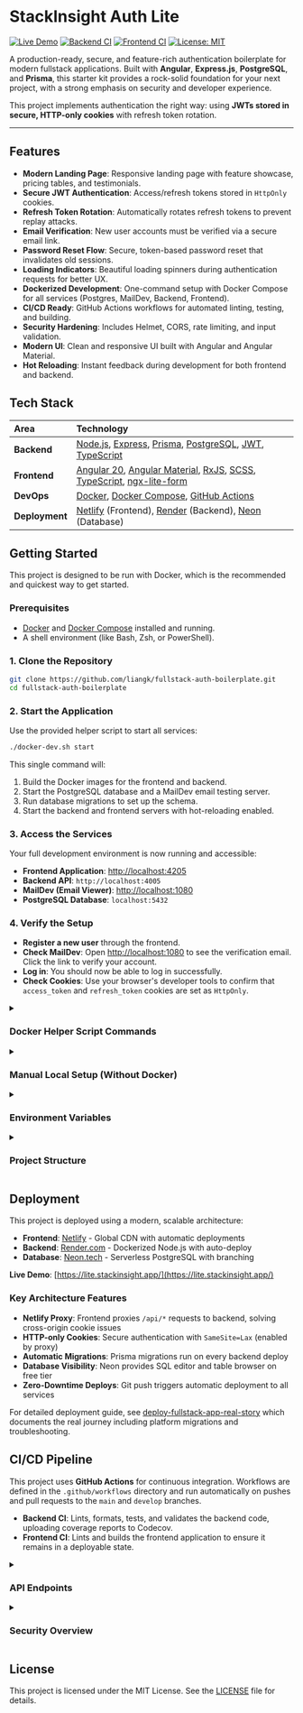 # StackInsight Auth Lite

[![Live Demo](https://img.shields.io/badge/Live%20Demo-Netlify-00C7B7?style=flat&logo=netlify)](https://lite.stackinsight.app/)
[![Backend CI](https://github.com/liangk/fullstack-auth-boilerplate/actions/workflows/backend-ci.yml/badge.svg)](https://github.com/liangk/fullstack-auth-boilerplate/actions/workflows/backend-ci.yml)
[![Frontend CI](https://github.com/liangk/fullstack-auth-boilerplate/actions/workflows/frontend-ci.yml/badge.svg)](https://github.com/liangk/fullstack-auth-boilerplate/actions/workflows/frontend-ci.yml)
[![License: MIT](https://img.shields.io/badge/License-MIT-yellow.svg)](https://opensource.org/licenses/MIT)

A production-ready, secure, and feature-rich authentication boilerplate for modern fullstack applications. Built with **Angular**, **Express.js**, **PostgreSQL**, and **Prisma**, this starter kit provides a rock-solid foundation for your next project, with a strong emphasis on security and developer experience.

This project implements authentication the right way: using **JWTs stored in secure, HTTP-only cookies** with refresh token rotation.

---

## Features

- **Modern Landing Page**: Responsive landing page with feature showcase, pricing tables, and testimonials.
- **Secure JWT Authentication**: Access/refresh tokens stored in `HttpOnly` cookies.
- **Refresh Token Rotation**: Automatically rotates refresh tokens to prevent replay attacks.
- **Email Verification**: New user accounts must be verified via a secure email link.
- **Password Reset Flow**: Secure, token-based password reset that invalidates old sessions.
- **Loading Indicators**: Beautiful loading spinners during authentication requests for better UX.
- **Dockerized Development**: One-command setup with Docker Compose for all services (Postgres, MailDev, Backend, Frontend).
- **CI/CD Ready**: GitHub Actions workflows for automated linting, testing, and building.
- **Security Hardening**: Includes Helmet, CORS, rate limiting, and input validation.
- **Modern UI**: Clean and responsive UI built with Angular and Angular Material.
- **Hot Reloading**: Instant feedback during development for both frontend and backend.

## Tech Stack

| Area     | Technology                                                                                                  |
| :------- | :---------------------------------------------------------------------------------------------------------- |
| **Backend**  | [Node.js](https://nodejs.org/), [Express](https://expressjs.com/), [Prisma](https://www.prisma.io/), [PostgreSQL](https://www.postgresql.org/), [JWT](https://jwt.io/), [TypeScript](https://www.typescriptlang.org/) |
| **Frontend** | [Angular 20](https://angular.io/), [Angular Material](https://material.angular.io/), [RxJS](https://rxjs.dev/), [SCSS](https://sass-lang.com/), [TypeScript](https://www.typescriptlang.org/), [ngx-lite-form](https://www.npmjs.com/package/ngx-lite-form) |
| **DevOps**   | [Docker](https://www.docker.com/), [Docker Compose](https://docs.docker.com/compose/), [GitHub Actions](https://github.com/features/actions) |
| **Deployment** | [Netlify](https://netlify.com) (Frontend), [Render](https://render.com) (Backend), [Neon](https://neon.tech) (Database) |

## Getting Started

This project is designed to be run with Docker, which is the recommended and quickest way to get started.

### Prerequisites

- [Docker](https://www.docker.com/get-started) and [Docker Compose](https://docs.docker.com/compose/install/) installed and running.
- A shell environment (like Bash, Zsh, or PowerShell).

### 1. Clone the Repository

```bash
git clone https://github.com/liangk/fullstack-auth-boilerplate.git
cd fullstack-auth-boilerplate
```

### 2. Start the Application

Use the provided helper script to start all services:

```bash
./docker-dev.sh start
```

This single command will:
1.  Build the Docker images for the frontend and backend.
2.  Start the PostgreSQL database and a MailDev email testing server.
3.  Run database migrations to set up the schema.
4.  Start the backend and frontend servers with hot-reloading enabled.

### 3. Access the Services

Your full development environment is now running and accessible:

- **Frontend Application**: [http://localhost:4205](http://localhost:4205)
- **Backend API**: `http://localhost:4005`
- **MailDev (Email Viewer)**: [http://localhost:1080](http://localhost:1080)
- **PostgreSQL Database**: `localhost:5432`

### 4. Verify the Setup

- **Register a new user** through the frontend.
- **Check MailDev**: Open [http://localhost:1080](http://localhost:1080) to see the verification email. Click the link to verify your account.
- **Log in**: You should now be able to log in successfully.
- **Check Cookies**: Use your browser's developer tools to confirm that `access_token` and `refresh_token` cookies are set as `HttpOnly`.

<details>
<summary><h3>Docker Helper Script Commands</h3></summary>

The `docker-dev.sh` script provides a convenient interface for managing your development environment. Here are the available commands:

| Command                  | Description                                                              |
| :----------------------- | :----------------------------------------------------------------------- |
| `./docker-dev.sh start`    | Starts all services in the foreground.                                   |
| `./docker-dev.sh start-bg` | Starts all services in the background (detached mode).                   |
| `./docker-dev.sh stop`     | Stops all running services.                                              |
| `./docker-dev.sh restart`  | Restarts all services.                                                   |
| `./docker-dev.sh logs`     | Tails the logs from all running services.                                |
| `./docker-dev.sh migrate`  | Runs Prisma database migrations inside the backend container.            |
| `./docker-dev.sh seed`     | Seeds the database with sample data.                                     |
| `./docker-dev.sh studio`   | Opens Prisma Studio to view and manage your database.                    |
| `./docker-dev.sh shell`    | Opens a shell inside the running backend container for debugging.        |
| `./docker-dev.sh db-shell` | Opens a `psql` shell to the PostgreSQL database.                         |
| `./docker-dev.sh clean`    | **(Destructive)** Stops and removes all containers, volumes, and networks. |

</details>

<details>
<summary><h3>Manual Local Setup (Without Docker)</h3></summary>

If you prefer not to use Docker, you can run the services locally. You will need:
- Node.js (v18 or later)
- A running PostgreSQL instance

1.  **Set up PostgreSQL**: Ensure you have a PostgreSQL database running and create a new database (e.g., `auth_boilerplate`).

2.  **Set up MailDev**: For local email testing, run `npx maildev` in a separate terminal.

3.  **Configure Backend**:
    - Navigate to the `backend` directory.
    - Run `npm install`.
    - Copy `.env.example` to `.env` and fill in the required values (see the Environment Variables section below).
    - Run `npm run prisma:migrate` to set up the database schema.
    - Run `npm run dev` to start the backend server.

4.  **Configure Frontend**:
    - Navigate to the `frontend` directory.
    - Run `npm install`.
    - Run `npm start` to start the frontend server.

</details>

<details>
<summary><h3>Environment Variables</h3></summary>

The backend requires the following environment variables, which should be defined in a `.env` file in the `backend` directory. You can copy the `.env.example` file to get started.

| Variable                      | Description                                                                                                 | Default / Example                                    |
| :---------------------------- | :---------------------------------------------------------------------------------------------------------- | :--------------------------------------------------- |
| `PORT`                        | The port on which the backend server will run.                                                              | `4005`                                               |
| `NODE_ENV`                    | The application environment. Set to `production` in production.                                             | `development`                                        |
| `CORS_ORIGIN`                 | The URL of the frontend application for CORS policy.                                                        | `http://localhost:4205`                              |
| `DATABASE_URL`                | The connection string for your PostgreSQL database.                                                         | `postgresql://USER:PASS@HOST:PORT/DB`                |
| `JWT_ACCESS_SECRET`           | **(Required)** A strong, random secret for signing access tokens.                                           | `replace_me_with_a_strong_access_secret`             |
| `JWT_ACCESS_EXPIRES`          | The expiration time for access tokens.                                                                      | `15m`                                                |
| `JWT_REFRESH_SECRET`          | **(Required)** A strong, random secret for signing refresh tokens.                                          | `replace_me_with_a_strong_refresh_secret`            |
| `JWT_REFRESH_EXPIRES`         | The expiration time for refresh tokens.                                                                     | `7d`                                                 |
| `JWT_EMAIL_SECRET`            | **(Required)** A strong, random secret for signing email verification tokens.                               | `replace_me_with_a_strong_email_secret`              |
| `JWT_EMAIL_EXPIRES`           | The expiration time for email verification tokens.                                                          | `24h`                                                |
| `JWT_PASSWORD_RESET_SECRET`   | **(Required)** A strong, random secret for signing password reset tokens.                                   | `replace_me_with_a_strong_password_reset_secret`     |
| `JWT_PASSWORD_RESET_EXPIRES`  | The expiration time for password reset tokens.                                                              | `1h`                                                 |
| `SKIP_EMAIL_VERIFICATION`     | If `true`, new users will not need to verify their email to log in. **Should be `false` in production.**      | `false`                                              |
| `RATE_LIMIT_WINDOW_MINUTES`   | The time window in minutes for the general API rate limiter.                                                | `15`                                                 |
| `RATE_LIMIT_MAX`              | The maximum number of requests allowed per IP in the general rate limit window.                             | `100`                                                |
| `AUTH_RATE_LIMIT_WINDOW_MINUTES` | The time window in minutes for the authentication-specific rate limiter.                                    | `1`                                                  |
| `AUTH_RATE_LIMIT_MAX`         | The maximum number of requests allowed per IP in the auth rate limit window.                                | `5`                                                  |
| `SMTP_HOST`                   | The host of your SMTP server for sending emails. (Leave empty for local MailDev)                            | `smtp.example.com`                                   |
| `SMTP_PORT`                   | The port of your SMTP server.                                                                               | `587`                                                |
| `SMTP_USER`                   | The username for your SMTP server.                                                                          | `your_email@example.com`                             |
| `SMTP_PASS`                   | The password for your SMTP server.                                                                          | `your_app_password`                                  |

</details>

<details>
<summary><h3>Project Structure</h3></summary>

```
backend/
  prisma/          # Prisma schema, migrations, and seed scripts
  src/
    controllers/   # Express route handlers
    middleware/    # Express middleware (auth, validation, etc.)
    routes/        # API route definitions
    services/      # Business logic (user creation, etc.)
    utils/         # Helper functions and constants
    index.ts       # Main application entry point
  package.json

frontend/
  src/
    app/
      components/  # Reusable UI components
      guards/      # Angular route guards (e.g., AuthGuard)
      interceptors/ # HTTP interceptors (e.g., for adding auth tokens)
      pages/       # Page-level components
        home/      # Landing page with features and pricing
      services/    # Angular services (e.g., AuthService)
      routes.ts    # Application routes
    environments/  # Environment-specific configuration
    index.html
  package.json
```

</details>

## Deployment

This project is deployed using a modern, scalable architecture:

- **Frontend**: [Netlify](https://netlify.com) - Global CDN with automatic deployments
- **Backend**: [Render.com](https://render.com) - Dockerized Node.js with auto-deploy
- **Database**: [Neon.tech](https://neon.tech) - Serverless PostgreSQL with branching

**Live Demo**: [https://lite.stackinsight.app/](https://lite.stackinsight.app/)

### Key Architecture Features

- **Netlify Proxy**: Frontend proxies `/api/*` requests to backend, solving cross-origin cookie issues
- **HTTP-only Cookies**: Secure authentication with `SameSite=Lax` (enabled by proxy)
- **Automatic Migrations**: Prisma migrations run on every backend deploy
- **Database Visibility**: Neon provides SQL editor and table browser on free tier
- **Zero-Downtime Deploys**: Git push triggers automatic deployment to all services

For detailed deployment guide, see [deploy-fullstack-app-real-story](https://stackinsight.dev/blog/deploy-fullstack-app-real-story/) which documents the real journey including platform migrations and troubleshooting.

## CI/CD Pipeline

This project uses **GitHub Actions** for continuous integration. Workflows are defined in the `.github/workflows` directory and run automatically on pushes and pull requests to the `main` and `develop` branches.

- **Backend CI**: Lints, formats, tests, and validates the backend code, uploading coverage reports to Codecov.
- **Frontend CI**: Lints and builds the frontend application to ensure it remains in a deployable state.

<details>
<summary><h3>API Endpoints</h3></summary>

| Method | Endpoint                      | Description                                   |
| :----- | :---------------------------- | :-------------------------------------------- |
| `POST` | `/api/auth/register`          | Register a new user.                          |
| `POST` | `/api/auth/login`             | Authenticate a user and receive tokens.       |
| `POST` | `/api/auth/logout`            | Invalidate the user's session.                |
| `POST` | `/api/auth/refresh`           | Obtain a new access token using a refresh token.|
| `GET`  | `/api/auth/profile`           | Get the current authenticated user's profile. |
| `GET`  | `/api/auth/verify-email`      | Verify a user's email address with a token.   |
| `POST` | `/api/auth/resend-verification` | Resend the email verification link.           |
| `POST` | `/api/auth/forgot-password`   | Request a password reset email.               |
| `POST` | `/api/auth/reset-password`    | Set a new password using a reset token.       |
| `GET`  | `/api/health`                 | Health check endpoint.                        |

</details>

<details>
<summary><h3>Security Overview</h3></summary>

This boilerplate is built with a security-first mindset.

- **Secure Cookies**: JWTs are stored in `HttpOnly`, `Secure` (in production), and `SameSite=Lax` cookies. The Netlify proxy makes cross-origin requests appear same-origin, allowing secure cookie handling without complex CORS configurations.
- **Password Hashing**: Passwords are hashed using `bcrypt` with salt rounds.
- **API Protection**: Includes rate limiting, Helmet for security headers, and strict CORS policies.
- **Input Validation**: All API inputs are validated with express-validator to prevent injection attacks.
- **Session Invalidation**: Password resets automatically invalidate all other active sessions.
- **Refresh Token Rotation**: Refresh tokens are rotated on each use to prevent replay attacks.

</details>

## License

This project is licensed under the MIT License. See the [LICENSE](LICENSE) file for details.
